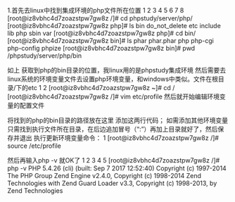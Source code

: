 1.首先去linux中找到集成环境的php文件所在位置
1
2
3
4
5
6
7
8	[root@iz8vbhc4d7zoazstpw7gw8z /]# cd phpstudy/server/php/
[root@iz8vbhc4d7zoazstpw7gw8z php]# ls
bin  do_not_delete  etc  include  lib  php  sbin  var
[root@iz8vbhc4d7zoazstpw7gw8z php]# cd bin/
[root@iz8vbhc4d7zoazstpw7gw8z bin]# ls
phar  phar.phar  php  php-cgi  php-config  phpize
[root@iz8vbhc4d7zoazstpw7gw8z bin]# pwd
/phpstudy/server/php/bin

如上  获取到php的bin目录的位置，我linux用的是phpstudy集成环境
然后需要去linux系统的环境变量文件去设置php环境变量，和windows中类似。文件在根目录/下的etc
1
2	[root@iz8vbhc4d7zoazstpw7gw8z ~]# cd /
[root@iz8vbhc4d7zoazstpw7gw8z /]# vim etc/profile
 然后就开始编辑环境变量的配置文件
 

将找到的php的bin目录的路径放在这里  添加这两行代码；
如需添加其他环境变量  只需找到执行文件所在目录，在后边追加冒号（“:”）再加上目录就好了，然后保存并退出
执行更新环境变量命令：
1	[root@iz8vbhc4d7zoazstpw7gw8z /]# source /etc/profile

然后再输入php -v 就OK了
1
2
3
4
5	[root@iz8vbhc4d7zoazstpw7gw8z /]# php -v
PHP 5.4.26 (cli) (built: Sep  7 2017 12:52:40)
Copyright (c) 1997-2014 The PHP Group
Zend Engine v2.4.0, Copyright (c) 1998-2014 Zend Technologies
    with Zend Guard Loader v3.3, Copyright (c) 1998-2013, by Zend Technologies
